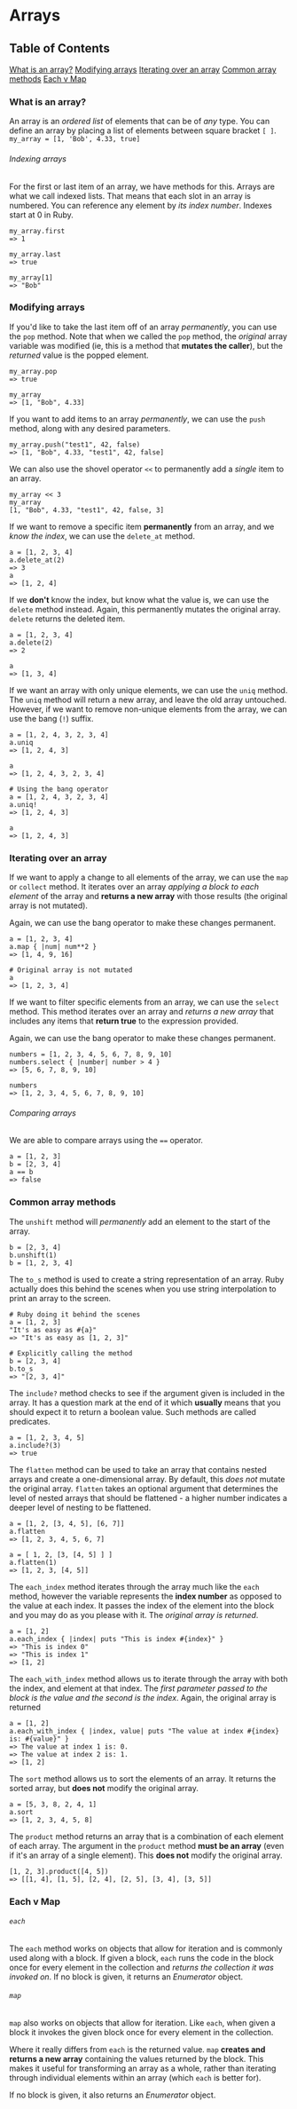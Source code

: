 # Arrays

## Table of Contents
[What is an array?](#what-is-an-array)
[Modifying arrays](#modifying-arrays)
[Iterating over an array](#iterating-over-an-array)
[Common array methods](#common-array-methods)
[Each v Map](#each-v-map)

### What is an array?
An array is an *ordered list* of elements that can be of *any* type. You can define an array by placing a list of elements between square bracket `[ ]`.
`my_array = [1, 'Bob', 4.33, true]`

###### Indexing arrays
For the first or last item of an array, we have methods for this. Arrays are what we call indexed lists. That means that each slot in an array is numbered. You can reference any element by *its index number*. Indexes start at 0 in Ruby. 
```
my_array.first
=> 1

my_array.last
=> true

my_array[1]
=> "Bob"
```
### Modifying arrays
If you'd like to take the last item off of an array *permanently*, you can use the `pop` method. 
Note that when we called the `pop` method, the *original* array variable was modified (ie, this is a method that __mutates the caller__), but the *returned* value is the popped element.
```
my_array.pop
=> true

my_array
=> [1, "Bob", 4.33]
```
If you want to add items to an array *permanently*, we can use the `push` method, along with any desired parameters.
```
my_array.push("test1", 42, false)
=> [1, "Bob", 4.33, "test1", 42, false]
```
We can also use the shovel operator `<<` to permanently add a *single* item to an array.
```
my_array << 3
my_array
[1, "Bob", 4.33, "test1", 42, false, 3]
```
If we want to remove a specific item __permanently__ from an array, and we *know the index*, we can use the `delete_at` method. 
```
a = [1, 2, 3, 4]
a.delete_at(2)
=> 3
a
=> [1, 2, 4]
```
If we __don't__ know the index, but know what the value is, we can use the `delete` method instead. Again, this permanently mutates the original array. `delete` returns the deleted item.
```
a = [1, 2, 3, 4]
a.delete(2)
=> 2

a
=> [1, 3, 4]
```
If we want an array with only unique elements, we can use the `uniq` method. The `uniq` method will return a new array, and leave the old array untouched. However, if we want to remove non-unique elements from the array, we can use the bang (`!`) suffix.
```
a = [1, 2, 4, 3, 2, 3, 4]
a.uniq
=> [1, 2, 4, 3]

a
=> [1, 2, 4, 3, 2, 3, 4]

# Using the bang operator
a = [1, 2, 4, 3, 2, 3, 4]
a.uniq!
=> [1, 2, 4, 3]

a
=> [1, 2, 4, 3]
```
### Iterating over an array
If we want to apply a change to all elements of the array, we can use the `map` or `collect` method.
It iterates over an array *applying a block to each element* of the array and __returns a new array__ with those results (the original array is not mutated). 

Again, we can use the bang operator to make these changes permanent. 
```
a = [1, 2, 3, 4]
a.map { |num| num**2 }
=> [1, 4, 9, 16]

# Original array is not mutated
a
=> [1, 2, 3, 4]
```
If we want to filter specific elements from an array, we can use the `select` method. This method iterates over an array and *returns a new array* that includes any items that __return true__ to the expression provided. 

Again, we can use the bang operator to make these changes permanent. 
```
numbers = [1, 2, 3, 4, 5, 6, 7, 8, 9, 10]
numbers.select { |number| number > 4 }
=> [5, 6, 7, 8, 9, 10]

numbers
=> [1, 2, 3, 4, 5, 6, 7, 8, 9, 10]
```
###### Comparing arrays
We are able to compare arrays using the `==` operator.
```
a = [1, 2, 3]
b = [2, 3, 4]
a == b
=> false
```
### Common array methods
The `unshift` method will *permanently* add an element to the start of the array.
```
b = [2, 3, 4]
b.unshift(1)
b = [1, 2, 3, 4]
```
The `to_s` method is used to create a string representation of an array. Ruby actually does this behind the scenes when you use string interpolation to print an array to the screen.
```
# Ruby doing it behind the scenes
a = [1, 2, 3]
"It's as easy as #{a}"
=> "It's as easy as [1, 2, 3]"

# Explicitly calling the method
b = [2, 3, 4]
b.to_s
=> "[2, 3, 4]"
```
The `include?` method checks to see if the argument given is included in the array. It has a question mark at the end of it which __usually__ means that you should expect it to return a boolean value. Such methods are called predicates.
```
a = [1, 2, 3, 4, 5]
a.include?(3)
=> true
```
The `flatten` method can be used to take an array that contains nested arrays and create a one-dimensional array. By default, this *does not* mutate the original array. `flatten` takes an optional argument that determines the level of nested arrays that should be flattened - a higher number indicates a deeper level of nesting to be flattened. 
```
a = [1, 2, [3, 4, 5], [6, 7]]
a.flatten
=> [1, 2, 3, 4, 5, 6, 7]

a = [ 1, 2, [3, [4, 5] ] ]
a.flatten(1)
=> [1, 2, 3, [4, 5]]
```
The `each_index` method iterates through the array much like the `each` method, however the variable represents the __index number__ as opposed to the value at each index. It passes the index of the element into the block and you may do as you please with it. The *original array is returned*.
```
a = [1, 2]
a.each_index { |index| puts "This is index #{index}" }
=> "This is index 0"
=> "This is index 1"
=> [1, 2]
```
The `each_with_index` method allows us to iterate through the array with both the index, and element at that index. The *first parameter passed to the block is the value and the second is the index*. Again, the original array is returned
```
a = [1, 2]
a.each_with_index { |index, value| puts "The value at index #{index} is: #{value}" }
=> The value at index 1 is: 0.
=> The value at index 2 is: 1.
=> [1, 2]
```
The `sort` method allows us to sort the elements of an array. It returns the sorted array, but __does not__ modify the original array.
```
a = [5, 3, 8, 2, 4, 1]
a.sort
=> [1, 2, 3, 4, 5, 8]
```
The `product` method returns an array that is a combination of each element of each array. The argument in the `product` method __must be an array__ (even if it's an array of a single element). This __does not__ modify the original array.
```
[1, 2, 3].product([4, 5])
=> [[1, 4], [1, 5], [2, 4], [2, 5], [3, 4], [3, 5]]
```
### Each v Map
###### `each`
The `each` method works on objects that allow for iteration and is commonly used along with a block. If given a block, `each` runs the code in the block once for every element in the collection and *returns the collection it was invoked on*. If no block is given, it returns an *Enumerator* object. 

###### `map`
`map` also works on objects that allow for iteration. Like `each`, when given a block it invokes the given block once for every element in the collection. 

Where it really differs from `each` is the returned value. `map` __creates and returns a new array__ containing the values returned by the block. This makes it useful for transforming an array as a whole, rather than iterating through individual elements within an array (which `each` is better for).

If no block is given, it also returns an *Enumerator* object. 
